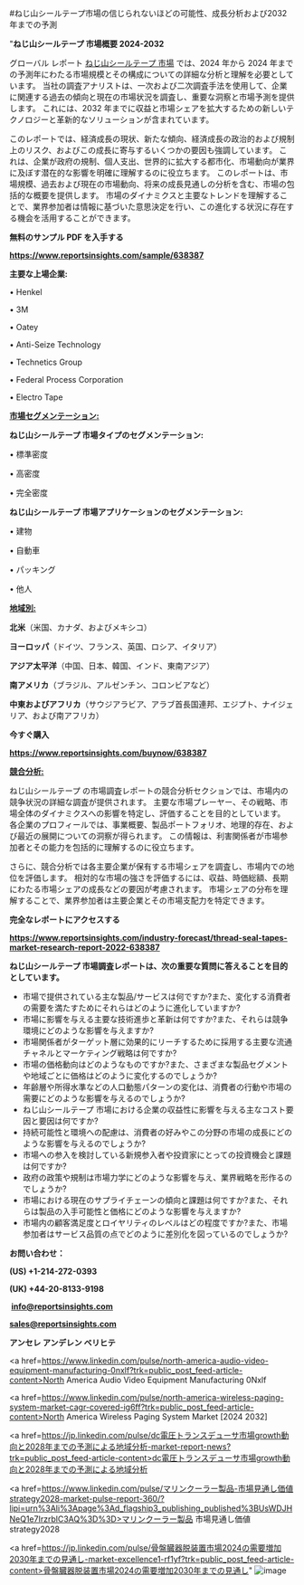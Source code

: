 #ねじ山シールテープ市場の信じられないほどの可能性、成長分析および2032年までの予測

"<strong>ねじ山シールテープ 市場概要 2024-2032</strong>

グローバル レポート <a href=https://www.reportsinsights.com/sample/638387>ねじ山シールテープ 市場</a> では、2024 年から 2024 年までの予測年にわたる市場規模とその構成についての詳細な分析と理解を必要としています。 当社の調査アナリストは、一次および二次調査手法を使用して、企業に関連する過去の傾向と現在の市場状況を調査し、重要な洞察と市場予測を提供します。 これには、2032 年までに収益と市場シェアを拡大​​するための新しいテクノロジーと革新的なソリューションが含まれています。

このレポートでは、経済成長の現状、新たな傾向、経済成長の政治的および規制上のリスク、およびこの成長に寄与するいくつかの要因も強調しています。 これは、企業が政府の規制、個人支出、世界的に拡大する都市化、市場動向が業界に及ぼす潜在的な影響を明確に理解するのに役立ちます。 このレポートは、市場規模、過去および現在の市場動向、将来の成長見通しの分析を含む、市場の包括的な概要を提供します。 市場のダイナミクスと主要なトレンドを理解することで、業界参加者は情報に基づいた意思決定を行い、この進化する状況に存在する機会を活用することができます。

<strong><b>無料のサンプル PDF を入手する</b></strong>

<a href=https://www.reportsinsights.com/sample/638387><strong><u>https://www.reportsinsights.com/sample/638387</u></strong></a>

<strong>主要な上場企業:</strong>

• Henkel

• 3M

• Oatey

• Anti-Seize Technology

• Technetics Group

• Federal Process Corporation

• Electro Tape

<strong><u>市場セグメンテーション</u></strong><strong><u>:</u></strong>

<strong>ねじ山シールテープ 市場タイプのセグメンテーション:</strong>

• 標準密度

• 高密度

• 完全密度

<strong>ねじ山シールテープ 市場アプリケーションのセグメンテーション:</strong>

• 建物

• 自動車

• パッキング

• 他人

<strong><u>地域別</u></strong><strong><u>:</u></strong>

<strong>北米</strong>（米国、カナダ、およびメキシコ）

<strong>ヨーロッパ</strong>（ドイツ、フランス、英国、ロシア、イタリア）

<strong>アジア太平洋</strong>（中国、日本、韓国、インド、東南アジア）

<strong>南アメリカ</strong>（ブラジル、アルゼンチン、コロンビアなど）

<strong>中東およびアフリカ</strong>（サウジアラビア、アラブ首長国連邦、エジプト、ナイジェリア、および南アフリカ）

<strong>今すぐ購入</strong>

<a href=https://www.reportsinsights.com/buynow/638387><strong><u>https://www.reportsinsights.com/buynow/638387</u></strong></a>

<strong><u>競合分析:</u></strong>

ねじ山シールテープ の市場調査レポートの競合分析セクションでは、市場内の競争状況の詳細な調査が提供されます。 主要な市場プレーヤー、その戦略、市場全体のダイナミクスへの影響を特定し、評価することを目的としています。 各企業のプロフィールでは、事業概要、製品ポートフォリオ、地理的存在、および最近の展開についての洞察が得られます。 この情報は、利害関係者が市場参加者とその能力を包括的に理解するのに役立ちます。

さらに、競合分析では各主要企業が保有する市場シェアを調査し、市場内での地位を評価します。 相対的な市場の強さを評価するには、収益、時価総額、長期にわたる市場シェアの成長などの要因が考慮されます。 市場シェアの分布を理解することで、業界参加者は主要企業とその市場支配力を特定できます。

<strong>完全なレポートにアクセスする</strong>

<a href=https://www.reportsinsights.com/industry-forecast/thread-seal-tapes-market-research-report-2022-638387><strong><u><b>https://www.reportsinsights.com/industry-forecast/thread-seal-tapes-market-research-report-2022-638387</b></u></strong></a>

<strong><b>ねじ山シールテープ 市場調査レポートは、次の重要な質問に答えることを目的としています。</b></strong>
<ul>
  <li>市場で提供されている主な製品/サービスは何ですか?また、変化する消費者の需要を満たすためにそれらはどのように進化していますか?</li>
  <li>市場に影響を与える主要な技術進歩と革新は何ですか?また、それらは競争環境にどのような影響を与えますか?</li>
  <li>市場関係者がターゲット層に効果的にリーチするために採用する主要な流通チャネルとマーケティング戦略は何ですか?</li>
  <li>市場の価格動向はどのようなものですか?また、さまざまな製品セグメントや地域ごとに価格はどのように変化するのでしょうか?</li>
  <li>年齢層や所得水準などの人口動態パターンの変化は、消費者の行動や市場の需要にどのような影響を与えるのでしょうか?</li>
  <li>ねじ山シールテープ 市場における企業の収益性に影響を与える主なコスト要因と要因は何ですか?</li>
  <li>持続可能性と環境への配慮は、消費者の好みやこの分野の市場の成長にどのような影響を与えるのでしょうか?</li>
  <li>市場への参入を検討している新規参入者や投資家にとっての投資機会と課題は何ですか?</li>
  <li>政府の政策や規制は市場力学にどのような影響を与え、業界戦略を形作るのでしょうか?</li>
  <li>市場における現在のサプライチェーンの傾向と課題は何ですか?また、それらは製品の入手可能性と価格にどのような影響を与えますか?</li>
  <li>市場内の顧客満足度とロイヤリティのレベルはどの程度ですか?また、市場参加者はサービス品質の点でどのように差別化を図っているのでしょうか?</li>
</ul>
<strong>お問い合わせ：</strong>

<strong>(US) +1-214-272-0393</strong>

<strong>(UK) +44-20-8133-9198</strong>

<strong> </strong><a href=info@reportsinsights.com><strong><u>info@reportsinsights.com</u></strong></a>

<a href=sales@reportsinsights.com><strong><u>sales@reportsinsights.com</u></strong></a>

<strong>アンセレ アンデレン ベリヒテ</strong>

<a href=https://www.linkedin.com/pulse/north-america-audio-video-equipment-manufacturing-0nxlf?trk=public_post_feed-article-content>North America Audio Video Equipment Manufacturing 0Nxlf</a>

<a href=https://www.linkedin.com/pulse/north-america-wireless-paging-system-market-cagr-covered-ig6ff?trk=public_post_feed-article-content>North America Wireless Paging System Market [2024 2032]</a>

<a href=https://jp.linkedin.com/pulse/dc電圧トランスデューサ市場growth動向と2028年までの予測による地域分析-market-report-news?trk=public_post_feed-article-content>dc電圧トランスデューサ市場growth動向と2028年までの予測による地域分析</a>

<a href=https://www.linkedin.com/pulse/マリンクーラー製品-市場見通し価値strategy2028-market-pulse-report-360/?lipi=urn%3Ali%3Apage%3Ad_flagship3_publishing_published%3BUsWDJHNeQ1e7IrzrblC3AQ%3D%3D>マリンクーラー製品 市場見通し価値strategy2028</a>

<a href=https://jp.linkedin.com/pulse/骨盤臓器脱装置市場2024の需要増加2030年までの見通し-market-excellence1-rf1yf?trk=public_post_feed-article-content>骨盤臓器脱装置市場2024の需要増加2030年までの見通し</a>"
![image](https://github.com/aanak123/RIMarketer1/assets/158471119/3dcc288d-e113-4380-847a-a60f4dcb00f5)
